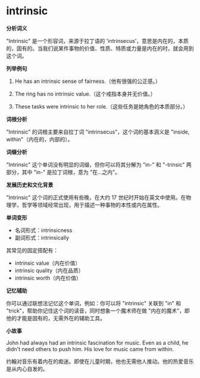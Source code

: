 # intrinsic

**分析词义**

  

"Intrinsic" 是一个形容词，来源于拉丁语的 'intrinsecus'，意思是内在的，本质的，固有的。当我们说某件事物的价值、性质、特质或力量是内在的时，就会用到这个词。

  

**列举例句**

  

1.  He has an intrinsic sense of fairness.（他有很强的公正感。）
    
      
    
2.  The ring has no intrinsic value.（这个戒指本身并无价值。）
    
      
    
3.  These tasks were intrinsic to her role.（这些任务是她角色的本质部分。）
    
      
    

  

**词根分析**

  

"Intrinsic" 的词根主要来自拉丁词 "intrinsecus"，这个词的基本涵义是 "inside, within"（内在的，内部的）。

  

**词缀分析**

  

"Intrinsic" 这个单词没有明显的词缀，但你可以将其分解为 "in-" 和 "-trinsic" 两部分，其中 "in-" 是拉丁词根，意为 "在...之内"。

  

**发展历史和文化背景**

  

"Intrinsic" 这个词的正式使用有些晚，在大约 17 世纪时开始在英文中使用。在物理学，哲学等领域经常出现，用于描述一种事物的本性或内在属性。

  

**单词变形**

  

*   名词形式：intrinsicness
*   副词形式：intrinsically

  

其常见的固定搭配有：

  

*   intrinsic value（内在价值）
*   intrinsic quality（内在品质）
*   intrinsic worth（内在价值）

  

**记忆辅助**

  

你可以通过联想法记忆这个单词，例如：你可以将 "intrinsic" 关联到 "in" 和 "trick"，帮助你记住这个词的读音，同时想象一个魔术师在做 "内在的魔术"，即他的才能是固有的，无需外在的辅助工具。

  

**小故事**

  

John had always had an intrinsic fascination for music. Even as a child, he didn't need others to push him. His love for music came from within.

  

约翰对音乐有着内在的痴迷。即使在儿童时期，他也无需他人推动。他的热爱音乐是从内心自发的。

